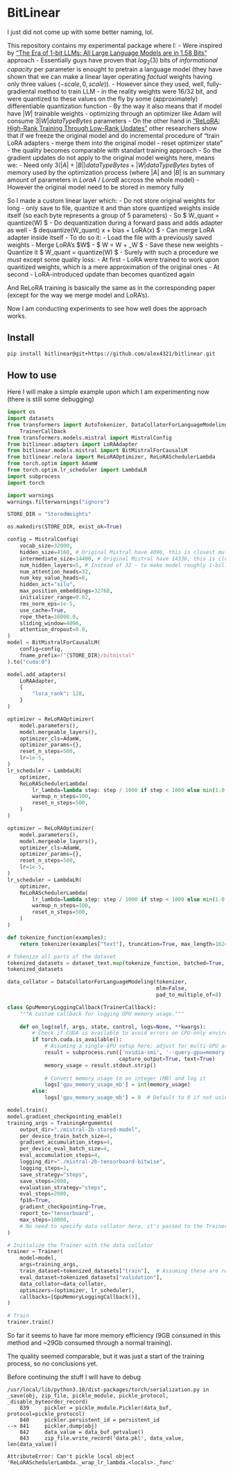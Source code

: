 # BitLinear


<!-- WARNING: THIS FILE WAS AUTOGENERATED! DO NOT EDIT! -->

I just did not come up with some better naming, lol.

This repository contains my experimental package where I: - Were
inspired by [“The Era of 1-bit LLMs: All Large Language Models are in
1.58 Bits”](https://arxiv.org/abs/2402.17764) approach - Essentially
guys have proven that $log_2(3)$ bits of *informational capacity* per
parameter is enought to pretrain a language model (they have shown that
we can make a linear layer operating *factual* weights having only three
values $(-scale, 0, scale)$). - However since they used, well,
fully-gradiental method to train LLM - in the reality weights were 16/32
bit, and were quantized to these values on the fly by some
(approximately) differentiable quantization function - By the way it
also means that if model have $|W|$ trainable weights - optimizing
through an optimizer like Adam will consume $3|W|dataTypeBytes$
parameters - On the other hand in [“ReLoRA: High-Rank Training Through
Low-Rank Updates”](https://arxiv.org/abs/2307.05695) other researchers
show that if we freeze the original model and do incremental procedure
of “train LoRA adapters - merge them into the original model - reset
optimizer state” - the quality becomes comparable with standart training
approach - So the gradient updates do not apply to the original model
weights here, means we: - Need only
$3(|A|+|B|)dataTypeBytes + |W|dataTypeBytes$ bytes of memory used by the
optimization process (where $|A|$ and $|B|$ is an summary amount of
parameters in $LoraA$ / $LoraB$ accross the whole model) - However the
original model need to be stored in memory fully

So I made a custom linear layer which: - Do not store original weights
for long - only save to file, quantize it and than store quantized
weights inside itself (so each byte represents a group of 5
parameters) - So \$ W_quant = quantize(W) \$ - Do dequantization during
a forward pass and adds adapter as well - \$ dequantize(W_quant) x +
bias + LoRA(x) \$ - Can merge LoRA adapter inside itself - To do so
it: - Load the file with a previously saved weights - Merge LoRA’s
\$W\$ - \$ W = W + \_W \$ - Save these new weights - Quantize it \$
W_quant = quantize(W) \$ - Surely with such a procedure we *must* except
some quality loss: - At first - LoRA were trained to work upon quantized
weights, which is a mere approximation of the original ones - At
second - LoRA-introduced update than becomes quantized again

And ReLoRA training is basically the same as in the corresponding paper
(except for the way we merge model and LoRA’s).

Now I am conducting experiments to see how well does the approach works.

## Install

``` sh
pip install bitlinear@git+https://github.com/alex4321/bitlinear.git
```

## How to use

Here I will make a simple example upon which I am experimenting now
(there is still some debugging)

``` python
import os
import datasets
from transformers import AutoTokenizer, DataCollatorForLanguageModeling, TrainingArguments, Trainer, \
    TrainerCallback
from transformers.models.mistral import MistralConfig
from bitlinear.adapters import LoRAAdapter
from bitlinear.models.mistral import BitMistralForCausalLM
from bitlinear.relora import ReLoRAOptimizer, ReLoRASchedulerLambda
from torch.optim import AdamW
from torch.optim.lr_scheduler import LambdaLR
import subprocess
import torch

import warnings
warnings.filterwarnings("ignore")

STORE_DIR = "StoredWeights"

os.makedirs(STORE_DIR, exist_ok=True)

config = MistralConfig(
    vocab_size=32000,
    hidden_size=4160, # Original Mistral have 4090, this is closest multiplier for both 5 and 32
    intermediate_size=14400, # Original Mistral have 14336, this is closest multiplier for both 5 and 32
    num_hidden_layers=5, # Instead of 32 - to make model roughly 1-billion params
    num_attention_heads=32,
    num_key_value_heads=8,
    hidden_act="silu",
    max_position_embeddings=32768,
    initializer_range=0.02,
    rms_norm_eps=1e-5,
    use_cache=True,
    rope_theta=10000.0,
    sliding_window=4096,
    attention_dropout=0.0,
)
model = BitMistralForCausalLM(
    config=config,
    fname_prefix=f"{STORE_DIR}/bitmistal"
).to("cuda:0")

model.add_adapters(
    LoRAAdapter,
    {
        "lora_rank": 128,
    }
)

optimizer = ReLoRAOptimizer(
    model.parameters(),
    model.mergeable_layers(),
    optimizer_cls=AdamW,
    optimizer_params={},
    reset_n_steps=500,
    lr=1e-5,
)
lr_scheduler = LambdaLR(
    optimizer,
    ReLoRASchedulerLambda(
        lr_lambda=lambda step: step / 1000 if step < 1000 else min(1.0 - (step - 50000) / 50000, 1e-5),
        warmup_n_steps=100,
        reset_n_steps=500,
    )
)

optimizer = ReLoRAOptimizer(
    model.parameters(),
    model.mergeable_layers(),
    optimizer_cls=AdamW,
    optimizer_params={},
    reset_n_steps=500,
    lr=1e-5,
)
lr_scheduler = LambdaLR(
    optimizer,
    ReLoRASchedulerLambda(
        lr_lambda=lambda step: step / 1000 if step < 1000 else min(1.0 - (step - 50000) / 50000, 1e-5),
        warmup_n_steps=100,
        reset_n_steps=500,
    )
)

def tokenize_function(examples):
    return tokenizer(examples["text"], truncation=True, max_length=1024)

# Tokenize all parts of the dataset
tokenized_datasets = dataset_text.map(tokenize_function, batched=True, remove_columns=["text"])
tokenized_datasets

data_collator = DataCollatorForLanguageModeling(tokenizer, 
                                                mlm=False,
                                                pad_to_multiple_of=8)

class GpuMemoryLoggingCallback(TrainerCallback):
    """A custom callback for logging GPU memory usage."""
    
    def on_log(self, args, state, control, logs=None, **kwargs):
        # Check if CUDA is available to avoid errors on CPU-only environments
        if torch.cuda.is_available():
            # Assuming a single-GPU setup here; adjust for multi-GPU as needed
            result = subprocess.run(['nvidia-smi', '--query-gpu=memory.used', '--format=csv,nounits,noheader'],
                                    capture_output=True, text=True)
            memory_usage = result.stdout.strip()
            
            # Convert memory usage to an integer (MB) and log it
            logs['gpu_memory_usage_mb'] = int(memory_usage)
        else:
            logs['gpu_memory_usage_mb'] = 0  # Default to 0 if not using GPU

model.train()
model.gradient_checkpointing_enable()
training_args = TrainingArguments(
    output_dir="./mistral-2b-stored-model",
    per_device_train_batch_size=4,
    gradient_accumulation_steps=4,
    per_device_eval_batch_size=4,
    eval_accumulation_steps=4,
    logging_dir="./mistral-2b-tensorboard-bitwise",
    logging_steps=1,
    save_strategy="steps",
    save_steps=2000,
    evaluation_strategy="steps",
    eval_steps=2000,
    fp16=True,
    gradient_checkpointing=True,
    report_to="tensorboard",
    max_steps=10000,
    # No need to specify data collator here, it's passed to the Trainer constructor
)

# Initialize the Trainer with the data collator
trainer = Trainer(
    model=model,
    args=training_args,
    train_dataset=tokenized_datasets["train"],  # Assuming these are ready; dynamically tokenized if not
    eval_dataset=tokenized_datasets["validation"],
    data_collator=data_collator,
    optimizers=(optimizer, lr_scheduler),
    callbacks=[GpuMemoryLoggingCallback()],
)

# Train
trainer.train()
```

So far it seems to have far more memory efficiency (9GB consumed in this
method and ~29Gb consumed through a normal training).

The quality seemed comparable, but it was just a start of the training
process, so no conclusions yet.

Before continuing the stuff I will have to debug

    /usr/local/lib/python3.10/dist-packages/torch/serialization.py in _save(obj, zip_file, pickle_module, pickle_protocol, _disable_byteorder_record)
        839     pickler = pickle_module.Pickler(data_buf, protocol=pickle_protocol)
        840     pickler.persistent_id = persistent_id
    --> 841     pickler.dump(obj)
        842     data_value = data_buf.getvalue()
        843     zip_file.write_record('data.pkl', data_value, len(data_value))

    AttributeError: Can't pickle local object 'ReLoRASchedulerLambda._wrap_lr_lambda.<locals>._func'
